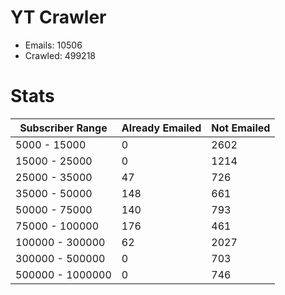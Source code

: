 # YT Crawler
- Emails: 10506
- Crawled: 499218

# Stats
| Subscriber Range  | Already Emailed | Not Emailed |
|-------|-------|-------|
| 5000 - 15000 | 0 | 2602 |
| 15000 - 25000 | 0 | 1214 |
| 25000 - 35000 | 47 | 726 |
| 35000 - 50000 | 148 | 661 |
| 50000 - 75000 | 140 | 793 |
| 75000 - 100000 | 176 | 461 |
| 100000 - 300000 | 62 | 2027 |
| 300000 - 500000 | 0 | 703 |
| 500000 - 1000000 | 0 | 746 |
